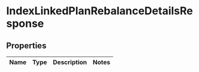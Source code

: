 

# IndexLinkedPlanRebalanceDetailsResponse


## Properties

| Name | Type | Description | Notes |
|------------ | ------------- | ------------- | -------------|



